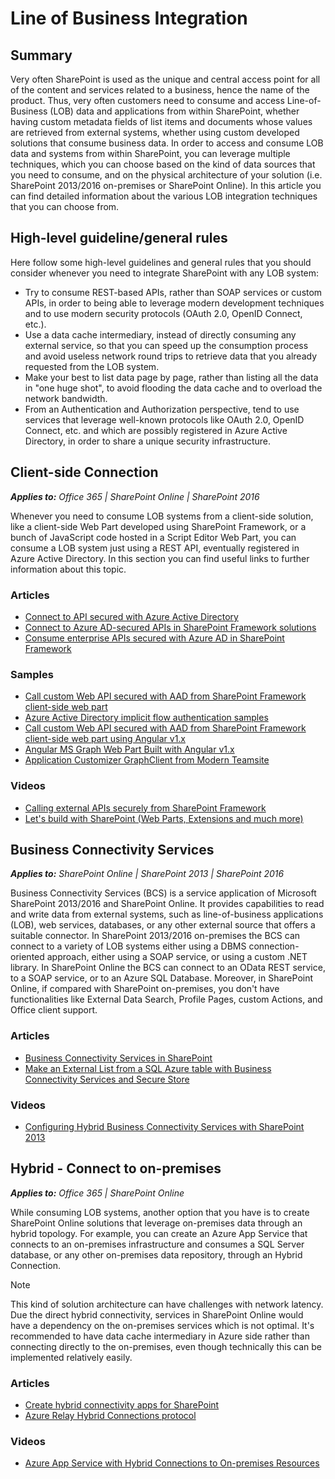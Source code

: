 # Line of Business Integration

## Summary

Very often SharePoint is used as the unique and central access point for all of the content and services related to a business, hence the name of the product. Thus, very often customers need to consume and access Line-of-Business (LOB) data and applications from within SharePoint, whether having custom metadata fields of list items and documents whose values are retrieved from external systems, whether using custom developed solutions that consume business data.
In order to access and consume LOB data and systems from within SharePoint, you can leverage multiple techniques, which you can choose based on the kind of data sources that you need to consume, and on the physical architecture of your solution (i.e. SharePoint 2013/2016 on-premises or SharePoint Online). In this article you can find detailed information about the various LOB integration techniques that you can choose from.

## High-level guideline/general rules

Here follow some high-level guidelines and general rules that you should consider whenever you need to integrate SharePoint with any LOB system:

* Try to consume REST-based APIs, rather than SOAP services or custom APIs, in order to being able to leverage modern development techniques and to use modern security protocols (OAuth 2.0, OpenID Connect, etc.).
* Use a data cache intermediary, instead of directly consuming any external service, so that you can speed up the consumption process and avoid useless network round trips to retrieve data that you already requested from the LOB system.
* Make your best to list data page by page, rather than listing all the data in "one huge shot", to avoid flooding the data cache and to overload the network bandwidth.
* From an Authentication and Authorization perspective, tend to use services that leverage well-known protocols like OAuth 2.0, OpenID Connect, etc. and which are possibly registered in Azure Active Directory, in order to share a unique security infrastructure.

## Client-side Connection

_**Applies to:** Office 365 | SharePoint Online | SharePoint 2016_

Whenever you need to consume LOB systems from a client-side solution, like a client-side Web Part developed using SharePoint Framework, or a bunch of JavaScript code hosted in a Script Editor Web Part, you can consume a LOB system just using a REST API, eventually registered in Azure Active Directory. In this section you can find useful links to further information about this topic.

### Articles
* [Connect to API secured with Azure Active Directory](https://docs.microsoft.com/en-us/sharepoint/dev/spfx/web-parts/guidance/connect-to-api-secured-with-aad)
* [Connect to Azure AD-secured APIs in SharePoint Framework solutions](https://docs.microsoft.com/en-us/sharepoint/dev/spfx/use-aadhttpclient)
* [Consume enterprise APIs secured with Azure AD in SharePoint Framework](https://docs.microsoft.com/en-us/sharepoint/dev/spfx/use-aadhttpclient-enterpriseapi)

### Samples
* [Call custom Web API secured with AAD from SharePoint Framework client-side web part](https://github.com/SharePoint/sp-dev-fx-webparts/tree/master/samples/react-aad-webapi)
* [Azure Active Directory implicit flow authentication samples](https://github.com/SharePoint/sp-dev-fx-webparts/tree/master/samples/react-aad-implicitflow)
* [Call custom Web API secured with AAD from SharePoint Framework client-side web part using Angular v1.x](https://github.com/SharePoint/sp-dev-fx-webparts/tree/master/samples/angular-aad-webapi)
* [Angular MS Graph Web Part Built with Angular v1.x](https://github.com/SharePoint/sp-dev-fx-webparts/tree/master/samples/angular-msgraph)
* [Application Customizer GraphClient from Modern Teamsite](https://github.com/SharePoint/sp-dev-fx-extensions/tree/master/samples/js-application-graph-client)

### Videos
* [Calling external APIs securely from SharePoint Framework](https://www.youtube.com/watch?v=SDjKRfHA1nw)
* [Let's build with SharePoint (Web Parts, Extensions and much more)](https://myignite.microsoft.com/sessions/55180)

## Business Connectivity Services

_**Applies to:** SharePoint Online | SharePoint 2013 | SharePoint 2016_

Business Connectivity Services (BCS) is a service application of Microsoft SharePoint 2013/2016 and SharePoint Online. It provides capabilities to read and write data from external systems, such as line-of-business applications (LOB), web services, databases, or any other external source that offers a suitable connector.
In SharePoint 2013/2016 on-premises the BCS can connect to a variety of LOB systems either using a DBMS connection-oriented approach, either using a SOAP service, or using a custom .NET library.
In SharePoint Online the BCS can connect to an OData REST service, to a SOAP service, or to an Azure SQL Database.
Moreover, in SharePoint Online, if compared with SharePoint on-premises, you don't have functionalities like External Data Search, Profile Pages, custom Actions, and Office client support.

### Articles
* [Business Connectivity Services in SharePoint](https://docs.microsoft.com/en-us/sharepoint/dev/general-development/business-connectivity-services-in-sharepoint)
* [Make an External List from a SQL Azure table with Business Connectivity Services and Secure Store](https://support.office.com/en-us/article/Make-an-External-List-from-a-SQL-Azure-table-with-Business-Connectivity-Services-and-Secure-Store-466f3809-fde7-41f2-87f7-77d9fdadfc95?ui=en-US&rs=en-US&ad=US#__toc350352765)

### Videos
* [Configuring Hybrid Business Connectivity Services with SharePoint 2013](https://channel9.msdn.com/Events/SharePoint-Conference/2014/SPC319)

## Hybrid - Connect to on-premises

_**Applies to:** Office 365 | SharePoint Online_

While consuming LOB systems, another option that you have is to create SharePoint Online solutions that leverage on-premises data through an hybrid topology. For example, you can create an Azure App Service that connects to an on-premises infrastructure and consumes a SQL Server database, or any other on-premises data repository, through an Hybrid Connection.

> [!NOTE]
> This kind of solution architecture can have challenges with network latency. Due the direct hybrid connectivity, services in SharePoint Online would have a dependency on the on-premises services which is not optimal. It's recommended to have data cache intermediary in Azure side rather than connecting directly to the on-premises, even though technically this can be implemented relatively easily.

### Articles
* [Create hybrid connectivity apps for SharePoint](https://docs.microsoft.com/en-us/sharepoint/dev/general-development/create-hybrid-connectivity-apps-for-sharepoint)
* [Azure Relay Hybrid Connections protocol](https://docs.microsoft.com/en-us/azure/service-bus-relay/relay-hybrid-connections-protocol)

### Videos
* [Azure App Service with Hybrid Connections to On-premises Resources](https://azure.microsoft.com/en-us/resources/videos/azure-app-service-with-hybrid-connections-to-on-premises-resources/)
